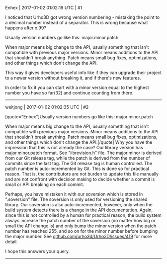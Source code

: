 Enhex | 2017-01-02 01:02:19 UTC | #1

I noticed that Urho3D got wrong version numbering - mistaking the point to a decimal number instead of a separator.
This is wrong because what happens after x.99?

Usually version numbers go like this:
major.minor.patch

When major means big change to the API, usually something that isn't compatible with previous major versions.
Minor means additions to the API that shouldn't break anything.
Patch means small bug fixes, optimizations, and other things which don't change the API.

This way it gives developers useful info like if they can upgrade their project to a newer version without breaking it, and if there's new features.

In order to fix it you can start with a minor version equal to the highest number you have so far(32) and continue counting from there.

-------------------------

weitjong | 2017-01-02 01:02:35 UTC | #2

[quote="Enhex"]Usually version numbers go like this:
major.minor.patch

When major means big change to the API, usually something that isn't compatible with previous major versions.
Minor means additions to the API that shouldn't break anything.
Patch means small bug fixes, optimizations, and other things which don't change the API.[/quote]
Why you have the impression that this is not already the case? Our library version has major.minor.patch format. See "librevision.h" file. The major.minor is derived from our Git release tag, while the patch is derived from the number of commits since the last tag. The Git release tag is human controlled. The patch number is auto-incremented by Git. This is done so for practical reason. That is, the contributors are not burden to update this file manually and are not confront with decision making to decide whether a commit is small or API breaking on each commit.

Perhaps, you have mistaken it with our soversion which is stored in ".soversion" file. The soversion is only used for versioning the shared library. Our soversion is also auto-incremented, however, only when the build system detects there is a change in the API documentation. Again, since this is not controlled by a human for practical reason, the build system always increase the patch number of the soversion (no matter how big or small the API change is) and only bump the minor version when the patch number has reached 255, and so on for the minor number before bumping the major number. See [github.com/urho3d/Urho3D/issues/419](https://github.com/urho3d/Urho3D/issues/419) for more detail.

I hope this answers your query.

-------------------------


